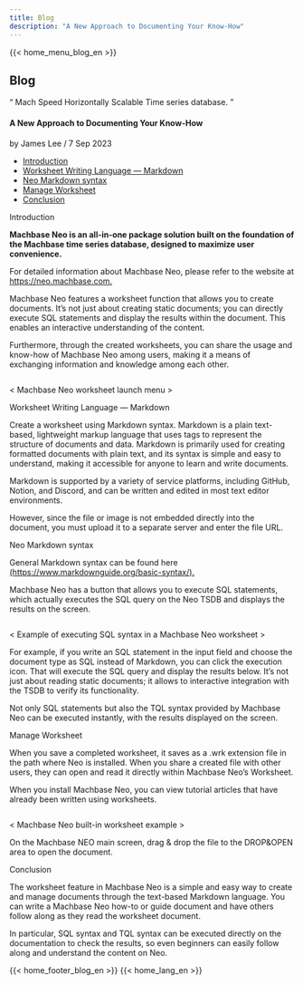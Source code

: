 ```yaml
---
title: Blog
description: "A New Approach to Documenting Your Know-How"
---
```


<head>
  <meta charset="UTF-8" />
  <meta name="viewport" content="width=device-width, initial-scale=1.0" />
  <link rel="stylesheet" type="text/css" href="../../css/common.css" />
  <link rel="stylesheet" type="text/css" href="../../css/style.css" />
</head>
{{< home_menu_blog_en >}}
<section class="pricing_section0 section0">
  <div>
    <h2 class="sub_page_title">Blog</h2>
    <p class="sub_page_titletext">
      “ Mach Speed Horizontally Scalable Time series database. ”
    </p>
  </div>
</section>
<section>
  <div class="tech-inner">
    <h4 class="blog-title">A New Approach to Documenting Your Know-How</h4>
    <div class="blog-date">
      <div>
        <span>by James Lee / 7 Sep 2023</span>
      </div>
    </div>
    <ul class="tech-list-ul">
      <a href="#anchor1">
        <li class="tech-list-li" id="tech-list-li">Introduction</li></a
      >
      <a href="#anchor2">
        <li class="tech-list-li" id="tech-list-li">
          Worksheet Writing Language — Markdown
        </li>
      </a>
      <a href="#anchor3">
        <li class="tech-list-li" id="tech-list-li">Neo Markdown syntax</li>
      </a>
      <a href="#anchor4">
        <li class="tech-list-li" id="tech-list-li">Manage Worksheet</li>
      </a>
      <a href="#anchor5">
        <li class="tech-list-li" id="tech-list-li">Conclusion</li>
      </a>
    </ul>
    <div class="tech-contents">
      <div>
        <p class="tech-title" id="anchor1">Introduction</p>
        <p class="tech-contents-text">
          <b
            >Machbase Neo is an all-in-one package solution built on the
            foundation of the Machbase time series database, designed to
            maximize user convenience.</b
          >
        </p>
        <p class="tech-contents-text">
          For detailed information about Machbase Neo, please refer to the
          website at
          <a class="tech-contents-link" href="https://neo.machbase.com."
            >https://neo.machbase.com.</a
          >
        </p>
        <p class="tech-contents-text">
          Machbase Neo features a worksheet function that allows you to create
          documents. It’s not just about creating static documents; you can
          directly execute SQL statements and display the results within the
          document. This enables an interactive understanding of the content.
        </p>
        <p class="tech-contents-text">
          Furthermore, through the created worksheets, you can share the usage
          and know-how of Machbase Neo among users, making it a means of
          exchanging information and knowledge among each other.
        </p>
        <div class="tech-img-wrap">
          <img class="tech-img" src="../../img/neo-worksheet-1.png" alt="" />
        </div>
        <p class="tech-contents-link-text">
          &lt; Machbase Neo worksheet launch menu >
        </p>
        <p class="tech-title" id="anchor2">
          Worksheet Writing Language — Markdown
        </p>
        <p class="tech-contents-text">
          Create a worksheet using Markdown syntax. Markdown is a plain
          text-based, lightweight markup language that uses tags to represent
          the structure of documents and data. Markdown is primarily used for
          creating formatted documents with plain text, and its syntax is simple
          and easy to understand, making it accessible for anyone to learn and
          write documents.
        </p>
        <p class="tech-contents-text">
          Markdown is supported by a variety of service platforms, including
          GitHub, Notion, and Discord, and can be written and edited in most
          text editor environments.
        </p>
        <p class="tech-contents-text">
          However, since the file or image is not embedded directly into the
          document, you must upload it to a separate server and enter the file
          URL.
        </p>
        <p class="tech-title" id="anchor3">Neo Markdown syntax</p>
        <p class="tech-contents-text">
          General Markdown syntax can be found here
          <a class="tech-contents-link" href="https://neo.machbase.com."
            >(https://www.markdownguide.org/basic-syntax/).</a
          >
        </p>
        <p class="tech-contents-text">
          Machbase Neo has a button that allows you to execute SQL statements,
          which actually executes the SQL query on the Neo TSDB and displays the
          results on the screen.
        </p>
        <div class="tech-img-wrap">
          <img class="tech-img" src="../../img/neo-worksheet-2.png" alt="" />
        </div>
        <p class="tech-contents-link-text">
          &lt; Example of executing SQL syntax in a Machbase Neo worksheet >
        </p>
        <p class="tech-contents-text">
          For example, if you write an SQL statement in the input field and
          choose the document type as SQL instead of Markdown, you can click the
          execution icon. That will execute the SQL query and display the
          results below. It’s not just about reading static documents; it allows
          to interactive integration with the TSDB to verify its functionality.
        </p>
        <p class="tech-contents-text">
          Not only SQL statements but also the TQL syntax provided by Machbase
          Neo can be executed instantly, with the results displayed on the
          screen.
        </p>
        <p class="tech-title" id="anchor4">Manage Worksheet</p>
        <p class="tech-contents-text">
          When you save a completed worksheet, it saves as a .wrk extension file
          in the path where Neo is installed. When you share a created file with
          other users, they can open and read it directly within Machbase Neo’s
          Worksheet.
        </p>
        <p class="tech-contents-text">
          When you install Machbase Neo, you can view tutorial articles that
          have already been written using worksheets.
        </p>
        <div class="tech-img-wrap">
          <img class="tech-img" src="../../img/neo-worksheet-3.png" alt="" />
        </div>
        <p class="tech-contents-link-text">
          &lt; Machbase Neo built-in worksheet example >
        </p>
        <p class="tech-contents-text">
          On the Machbase NEO main screen, drag & drop the file to the DROP&OPEN
          area to open the document.
        </p>
        <p class="tech-title" id="anchor5">Conclusion</p>
        <p class="tech-contents-text">
          The worksheet feature in Machbase Neo is a simple and easy way to
          create and manage documents through the text-based Markdown language.
          You can write a Machbase Neo how-to or guide document and have others
          follow along as they read the worksheet document.
        </p>
        <p class="tech-contents-text">
          In particular, SQL syntax and TQL syntax can be executed directly on
          the documentation to check the results, so even beginners can easily
          follow along and understand the content on Neo.
        </p>
      </div>
    </div>
  </div>
</section>
{{< home_footer_blog_en >}}
{{< home_lang_en >}}
